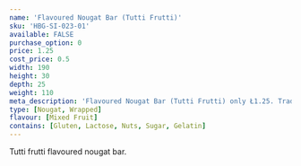 ```yaml
---
name: 'Flavoured Nougat Bar (Tutti Frutti)'
sku: 'HBG-SI-023-01'
available: FALSE
purchase_option: 0
price: 1.25
cost_price: 0.5
width: 190
height: 30
depth: 25
weight: 110
meta_description: 'Flavoured Nougat Bar (Tutti Frutti) only Ł1.25. Traditional sweets and more at Humbugs Confectionery Store. Specialists in satisfying your sweet tooth!'
type: [Nougat, Wrapped]
flavour: [Mixed Fruit]
contains: [Gluten, Lactose, Nuts, Sugar, Gelatin]
---
```

Tutti frutti flavoured nougat bar.